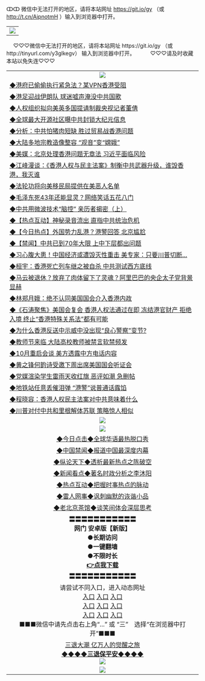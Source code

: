 ↀↀ 微信中无法打开的地区，请将本站网址 https://git.io/gy （或 http://t.cn/AipnotmH ）输入到浏览器中打开。 

<table>
   <tr>
    <td align=center><img src="https://github.com/gyhhx/image-upload/blob/master/20190822-2.jpg" /></td>
  </tr>
 <table>
　<tr>
♡♡♡微信中无法打开的地区，请将本站网址 https://git.io/gy （或 http://tinyurl.com/y3glkegv） 输入到浏览器中打开。 
　</tr>
　<tr>
♡♡♡请及时收藏本站以免失连♡♡♡
   </tr>
   <tr>
    <td align=center><img src="https://github.com/gyhhx/image-upload/blob/master/title1.jpg" /></td>
  </tr>
 <tr>
<td align=left>
<a href="https://tru28th.xwood.fun/oo.aspx?name=c1072645&key=nqynnipsxfbxcbni&from=gy">◆港府已偷偷执行紧急法？某VPN香港受阻</a><br/></td>
  </tr>
  <tr>
<td align=left>
<a href="https://tru28th.xwood.fun/oo.aspx?name=http://cn.epochtimes.com/gb/19/9/10/n11512671.htm&key=nqynnipsxfbxcbni&from=gy">◆港足迎战伊朗队 球迷嘘声淹没中共国歌</a><br/></td>
 </tr>
  <tr>
<td align=left>
<a href="https://tru28th.xwood.fun/oo.aspx?name=c1072684&key=nqynnipsxfbxcbni&from=gy">◆人权组织拟向美英多国提请制裁央视记者董倩</a><br/></td>
 </tr>
   <tr>
<td align=left>
<a href="https://tru28th.xwood.fun/oo.aspx?name=c1072485&key=nqynnipsxfbxcbni&from=gy">◆全球最大开源社区曝中共封锁大纪元信息</a><br/></td>
   </tr> 
  <tr>
<td align=left>
<a href="https://tru28th.xwood.fun/oo.aspx?name=c1072622&key=nqynnipsxfbxcbni&from=gy">◆分析：中共怕猪肉短缺 胜过贸易战香港问题</a><br/></td>
  </tr> 
 <tr>
<td align=left>
<a href="https://tru28th.xwood.fun/oo.aspx?name=c1072716&key=nqynnipsxfbxcbni&from=gy">◆大陆多地宗教造像整容 “观音”变“嫦娥”</a><br/>
</td>
   </tr>
 <tr>
<td align=left>
<a href="https://tru28th.xwood.fun/oo.aspx?name=c1072454&key=nqynnipsxfbxcbni&from=gy">◆美媒：北京处理香港问题无章法 习近平面临风险</a><br/></td>
  </tr>
  <tr>
<td align=left>
<a href="https://tru28th.xwood.fun/oo.aspx?name=http://www.soundofhope.org/gb/2019/09/09/n3169482.html&key=nqynnipsxfbxcbni&from=gy">◆江峰漫谈：《香港人权与民主法案》制衡中共武器升级，谁毁香港，我灭谁</a><br/></td>
 </tr>
   <tr>
<td align=left>
<a href="https://tru28th.xwood.fun/oo.aspx?name=c816702_6_1&key=nqynnipsxfbxcbni&from=gy">◆法轮功将向美移民局提供在美恶人名单</a><br/></td>
   </tr>
 <tr>
<td align=left>
<a href="https://tru28th.xwood.fun/oo.aspx?name=c816833_3_362&key=nqynnipsxfbxcbni&from=gy">◆毛泽东死43年还能显灵？网络笑话五花八门</a><br/></td>
  </tr>
  <tr>
<td align=left>
<a href="https://tru28th.xwood.fun/oo.aspx?name=c1072540&key=nqynnipsxfbxcbni&from=gy">◆中共用微波技术“脑控” 亲历者揭密（上）</a><br/></td>
 </tr>
  <tr>
<td align=left>
<a href="https://tru28th.xwood.fun/oo.aspx?name=c1072662&key=nqynnipsxfbxcbni&from=gy">◆【热点互动】神秘录音流出 直指中共统治危机</a><br/></td>
 </tr>
   <tr>
<td align=left>
<a href="https://tru28th.xwood.fun/oo.aspx?name=c1072672&key=nqynnipsxfbxcbni&from=gy">◆【今日热点】外国势力乱港？港警回答 北京尴尬</a><br/></td>
   </tr> 
  <tr>
<td align=left>
<a href="https://tru28th.xwood.fun/oo.aspx?name=c1072714&key=nqynnipsxfbxcbni&from=gy">◆【禁闻】中共已到70年大限 上中下层都出问题</a><br/></td>
  </tr> 
 <tr>
<td align=left>
<a href="https://tru28th.xwood.fun/oo.aspx?name=c1072668&key=nqynnipsxfbxcbni&from=gy">◆习心腹大患！中国经济或遭毁灭性重击 美专家：只要川普切断...</a><br/>
</td>
   </tr>
 <tr>
<td align=left>
<a href="https://tru28th.xwood.fun/oo.aspx?name=c1072715&key=nqynnipsxfbxcbni&from=gy">◆桓宇：香港死亡列车继之被自杀 中共测试西方底线</a><br/>
</td>
   </tr>
 <tr>
<td align=left>
<a href="https://tru28th.xwood.fun/oo.aspx?name=c1072649&key=nqynnipsxfbxcbni&from=gy">◆马云被退休？放弃了肉体留下了灵魂？阿里巴巴的央企太子党背景显赫</a><br/></td>
  </tr>
  <tr>
<td align=left>
<a href="https://tru28th.xwood.fun/oo.aspx?name=c1072702&key=nqynnipsxfbxcbni&from=gy">◆林郑月娥：绝不认同美国国会介入香港内政</a><br/></td>
 </tr>
   <tr>
<td align=left>
<a href="https://tru28th.xwood.fun/oo.aspx?name=c1072658&key=nqynnipsxfbxcbni&from=gy">◆《石涛聚焦》美国会复会 香港人权法通过在即 冻结港官财产 拒绝入境 终止“香港特殊关系法”都有可能</a><br/>
</td>
   </tr>
 <tr>
<td align=left>
<a href="https://tru28th.xwood.fun/oo.aspx?name=c1072641&key=nqynnipsxfbxcbni&from=gy">◆为什么香港反送中示威中没出现“良心警察”变节?</a><br/>
</td>
</tr> 
<tr>
<td align=left>
<a href="https://tru28th.xwood.fun/oo.aspx?name=c1072679&key=nqynnipsxfbxcbni&from=gy">◆教师节来临 大陆高校教师被禁言软禁频发</a><br/>
</td>       
</tr> 
   <tr>
<td align=left>
<a href="https://tru28th.xwood.fun/oo.aspx?name=c1072285&key=nqynnipsxfbxcbni&from=gy">◆10月重启会谈 美方透露中方电话内容</a><br/></td>
  </tr>
  <tr>
<td align=left>
<a href="https://tru28th.xwood.fun/oo.aspx?name=c1072204&key=nqynnipsxfbxcbni&from=gy">◆黄之锋何韵诗受邀下周出席美国国会听证会</a><br/></td>
 </tr>
  <tr>
<td align=left>
<a href="https://tru28th.xwood.fun/oo.aspx?name=c1072317&key=nqynnipsxfbxcbni&from=gy">◆党媒渲染学生雷雨天收红旗 恶评如潮 急删帖</a><br/></td>
 </tr>
   <tr>
<td align=left>
<a href="https://tru28th.xwood.fun/oo.aspx?name=c1072187&key=nqynnipsxfbxcbni&from=gy">◆地铁站任意丢催泪弹 “港警”说普通话露馅</a><br/></td>
   </tr> 
  <tr>
<td align=left>
<a href="https://tru28th.xwood.fun/oo.aspx?name=c1072203&key=nqynnipsxfbxcbni&from=gy">◆程晓容：香港人权民主法案对中共意味着什么</a><br/></td>
  </tr> 
 <tr>
<td align=left>
<a href="https://tru28th.xwood.fun/oo.aspx?name=c1072350&key=nqynnipsxfbxcbni&from=gy">◆川普对付中共和里根解体苏联 策略惊人相似</a><br/>
</td>
   </tr>
  <tr>
    <td align=center><img src="https://github.com/gyhhx/image-upload/blob/master/shipin.jpg" /></td>
  </tr>
   <tr>
    <td align=center><img src="https://github.com/gyhhx/image-upload/blob/master/ogate-c.JPG" /></td>
  </tr>
   <tr>
   <td align=center> 
<a href="https://tru28th.xwood.fun/oo.aspx?name=c816850&key=nqynnipsxfbxcbni&from=gy&tag=9877">◆今日点击◆全球华语最热脱口秀</a><br/>
    </td>
  </tr>
  <tr>
  <td align=center>
<a href="https://tru28th.xwood.fun/oo.aspx?name=c816860&key=nqynnipsxfbxcbni&from=gy&tag=99733110">◆中国禁闻◆报道中国最深度内幕</a><br/>
   </tr>
  <tr>
     <td align=center>
<a href="https://tru28th.xwood.fun/oo.aspx?name=c816855&key=nqynnipsxfbxcbni&from=gy&tag=997110">◆纵论天下◆透析最新热点之陈破空</a><br/>
   </tr>
   <tr>
      <td align=center>
<a href="https://tru28th.xwood.fun/oo.aspx?name=c838308&key=nqynnipsxfbxcbni&from=gy&tag=9973110">◆新闻看点◆著名时政分析之李沐阳</a><br/>
   </tr>
   <tr>
     <td align=center>
<a href="https://tru28th.xwood.fun/oo.aspx?name=c816852&key=nqynnipsxfbxcbni&from=gy&tag=9733110">◆热点互动◆把握时事热点的脉动</a><br/>
   </tr>
   <tr>
      <td align=center>
<a href="https://tru28th.xwood.fun/oo.aspx?name=c816694&key=nqynnipsxfbxcbni&from=gy&tag=93310">◆雷人网事◆讽刺幽默的诙谐小品</a><br/>
   </tr>
   <tr>
    <td align=center>
<a href="https://tru28th.xwood.fun/oo.aspx?name=c816650&key=nqynnipsxfbxcbni&from=gy&tag=9973110">◆老北京茶馆◆谈笑间体会深层思考</a><br/>
   </tr>
  <tr>
    <td align=center>
 <b>〓〓〓〓〓〓〓〓〓〓〓<br/>网门 安卓版【新版】<br/> ●长期访问<br/> ●一键翻墙<br/>  ●不限时长<br/> 
 <a href="https://share.weiyun.com/5f7q4FC">👉<b>点我下载</a><br/>〓〓〓〓〓〓〓〓〓〓〓<br/>
    </td>
    </tr>
   <tr>
    <td align=center>请尝试不同入口，进入动态网址<br/>
      <a href="https://s3.us-east-2.amazonaws.com/ogateo/show.htm">入口</a>
      <a href="https://s3.ca-central-1.amazonaws.com/ogatec/show.htm">入口</a>
      <a href="https://s3.ap-southeast-2.amazonaws.com/ogatey/show.htm">入口</a><br/>
      <a href="https://s3.ap-northeast-2.amazonaws.com/ogates/show.htm">入口</a>
      <a href="https://s3.eu-central-1.amazonaws.com/ogatef/show.htm">入口</a>
      <a href="https://s3.ap-south-1.amazonaws.com/ogatem/show.htm">入口</a><br/>
      <a href="https://s3-us-west-1.amazonaws.com/ogaten/show.htm">入口</a>
      <a href="https://s3.eu-west-2.amazonaws.com/ogatel/show.htm">入口</a>
      <a href="https://s3.ap-northeast-1.amazonaws.com/ogatet/show.htm">入口</a><br/>
      ■■■微信中请先点击右上角“...” 或 “三”　选择“在浏览器中打开”■■■<b><br/>
    </td>
  </tr>
  <tr>  
  <td align=center>
  <a href="https://tru28th.xwood.fun/oo.aspx?name=c894205&key=nqynnipsxfbxcbni&from=gy&tag=9973110">三退大潮 亿万人的觉醒之旅</a><br/>
      <a href="https://tru28th.xwood.fun/oo.aspx?name=ogQuit.aspx&key=nqynnipsxfbxcbni&from=gy"><b>◆◆◆◆三退保平安◆◆◆◆<br/></a>
      <img src="https://github.com/gyhhx/image-upload/blob/master/3t.jpg" /><br/>
      </td>
  </tr>
   <tr>
    <td align=center><img src="https://raw.githubusercontent.com/oGate2/Up/master/oGate_640.jpg"/></td>
  </tr>
</table>


